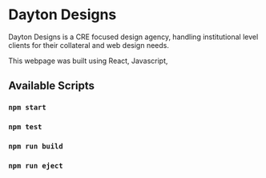 # Dayton Designs

Dayton Designs is a CRE focused design agency, handling institutional level clients for their collateral and web design needs.

This webpage was built using React, Javascript,

## Available Scripts

### `npm start`
### `npm test`
### `npm run build`
### `npm run eject`
